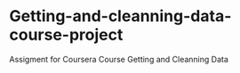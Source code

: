 # Getting-and-cleanning-data-course-project
Assigment for Coursera Course Getting and Cleanning Data
